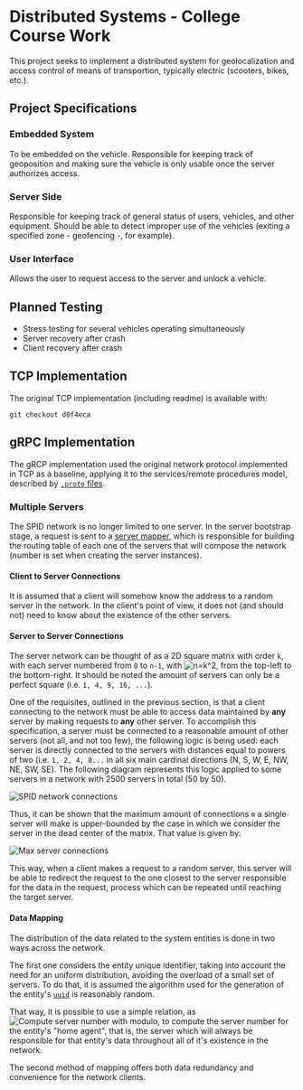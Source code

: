 # Distributed Systems - College Course Work

This project seeks to implement a distributed system for geolocalization and access control of means of transportion, typically electric (scooters, bikes, etc.).

## Project Specifications

### Embedded System
To be embedded on the vehicle. 
Responsible for keeping track of geoposition and making sure the vehicle is only usable once the server authorizes access.

### Server Side
Responsible for keeping track of general status of users, vehicles, and other equipment. 
Should be able to detect improper use of the vehicles (exiting a specified zone - geofencing -, for example).

### User Interface
Allows the user to request access to the server and unlock a vehicle.

## Planned Testing
- Stress testing for several vehicles operating simultaneously
- Server recovery after crash
- Client recovery after crash

## TCP Implementation

The original TCP implementation (including readme) is available with:

```git checkout d0f4eca```

## gRPC Implementation

The gRCP implementation used the original network protocol implemented in TCP as a baseline, applying it to the services/remote procedures model, described by [`.proto` files](src/spidServer/proto_files).

### Multiple Servers

The SPID network is no longer limited to one server. In the server bootstrap stage, a request is sent to a [server mapper](src/spidServer/spid_mapper.py), which is responsible for building the routing table of each one of the servers that will compose the network (number is set when creating the server instances).

#### Client to Server Connections

It is assumed that a client will somehow know the address to a random server in the network. In the client's point of view, it does not (and should not) need to know about the existence of the other servers.

#### Server to Server Connections

The server network can be thought of as a 2D square matrix with order `k`, with each server numbered from `0` to `n-1`, with ![n=k^2](http://latex.codecogs.com/gif.latex?n=k^2), from the top-left to the bottom-right. It should be noted the amount of servers can only be a perfect square (i.e. `1, 4, 9, 16, ...`).

One of the requisites, outlined in the previous section, is that a client connecting to the network must be able to access data maintained by **any** server by making requests to **any** other server. To accomplish this specification, a server must be connected to a reasonable amount of other servers (not all, and not too few), the following logic is being used: each server is directly connected to the servers with distances equal to powers of two (i.e. `1, 2, 4, 8...` in all six main cardinal directions (N, S, W, E, NW, NE, SW, SE). The following diagram represents this logic applied to some servers in a network with 2500 servers in total (50 by 50).

![SPID network connections](server_connections_2500.gif)

Thus, it can be shown that the maximum amount of connections `m` a single server will make is upper-bounded by the case in which we consider the server in the dead center of the matrix. That value is given by:

![Max server connections](http://latex.codecogs.com/gif.latex?m_{max}=6*\left\lfloor{log_2(n-1)}\right\rfloor)

This way, when a client makes a request to a random server, this server will be able to redirect the request to the one closest to the server responsible for the data in the request, process which can be repeated until reaching the target server.

#### Data Mapping

The distribution of the data related to the system entities is done in two ways across the network. 

The first one considers the entity unique identifier, taking into account the need for an uniform distribution, avoiding the overload of a small set of servers. To do that, it is assumed the algorithm used for the generation of the entity's [`uuid`](https://en.wikipedia.org/wiki/Universally_unique_identifier) is reasonably random. 

That way, it is possible to use a simple relation, as ![Compute server number with modulo](http://latex.codecogs.com/gif.latex?s=uuid\mod{n}), to compute the server number for the entity's "home agent", that is, the server which will always be responsible for that entity's data throughout all of it's existence in the network.

The second method of mapping offers both data redundancy and convenience for the network clients.
